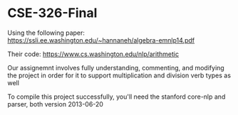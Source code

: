 # CSE-326-Final
Using the following paper: https://ssli.ee.washington.edu/~hannaneh/algebra-emnlp14.pdf

Their code: https://www.cs.washington.edu/nlp/arithmetic

Our assignemnt involves fully understanding, commenting, and modifying the project in order for it to support multiplication and division verb types as well

To compile this project successfully, you'll need the stanford core-nlp and parser, both version 2013-06-20
